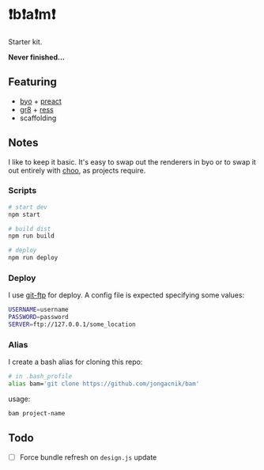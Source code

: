 # ❗️️b❗️a❗️m❗️

Starter kit.

**Never finished...**

## Featuring

- [byo](https://github.com/jongacnik/byo) + [preact](https://github.com/developit/preact)
- [gr8](https://github.com/jongacnik/gr8) + [ress](https://github.com/filipelinhares/ress)
- scaffolding

## Notes

I like to keep it basic. It's easy to swap out the renderers in byo or to swap it out entirely with [choo](https://github.com/yoshuawuyts/choo), as projects require.

### Scripts

```bash
# start dev
npm start

# build dist
npm run build

# deploy
npm run deploy
```

### Deploy

I use [git-ftp](https://github.com/git-ftp/git-ftp) for deploy. A config file is expected specifying some values:

```bash
USERNAME=username
PASSWORD=password
SERVER=ftp://127.0.0.1/some_location
```

### Alias

I create a bash alias for cloning this repo:

```bash
# in .bash_profile
alias bam='git clone https://github.com/jongacnik/bam'
```

usage:

```bash
bam project-name
```

## Todo

- [ ] Force bundle refresh on `design.js` update
